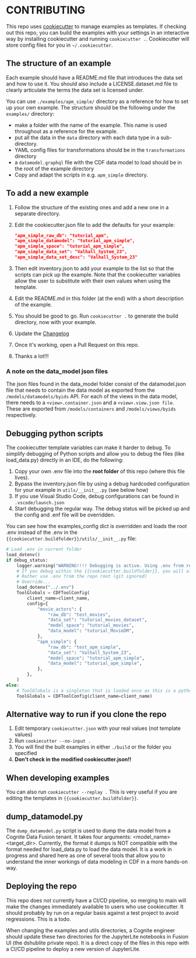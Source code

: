# CONTRIBUTING

This repo uses [cookiecutter](https://cookiecutter.readthedocs.io/en/stable/index.html) to manage examples
as templates. If checking out this repo, you can build the examples with your settings in an interactive way
by installing cookiecutter and running `cookiecutter .`.
Cookiecutter will store config files for you in `~/.cookiecutter`.

## The structure of an example

Each example should have a README.md file that introduces the data set and how
to use it. You should also include a LICENSE.dataset.md file to clearly articulate the terms
the data set is licensed under.

You can use `./examples/apm_simple/` directory as a reference for how to set up your own example.
The structure should be the following under the `examples/` directory:

* make a folder with the name of the example. This name is used throughout as a reference for
    the example.
* put all the data in the `data` directory with each data type in a sub-directory.
* YAML config files for transformations should be in the `transformations` directory
* a `datamodel.graphql` file with the CDF data model to load should be in the root
    of the example directory
* Copy and adapt the scripts in e.g. `apm_simple` directory.

## To add a new example

1. Follow the structure of the existing ones and add a new one in a separate directory.
1. Edit the cookiecutter.json file to add the defaults for your example:

    ```json
    "apm_simple_raw_db": "tutorial_apm",
    "apm_simple_datamodel": "tutorial_apm_simple",
    "apm_simple_space": "tutorial_apm_simple",
    "apm_simple_data_set": "Valhall_System_23",
    "apm_simple_data_set_desc": "Valhall_System_23"
    ```

1. Then edit inventory.json to add your example to the list so that the scripts can pick up
    the example. Note that the cookiecutter variables allow the user to substitute with their own values when using the template.

1. Edit the README.md in this folder (at the end) with a short description of the example.

1. You should be good to go. Run `cookiecutter .` to generate the build directory, now with your example.

1. Update the [Changelog](./CHANGELOG.md)

1. Once it's working, open a Pull Request on this repo.

1. Thanks a lot!!!

### A note on the data_model json files

The json files found in the data_model folder consist of the datamodel.json file that needs to contain the
data model as exported from the `/models/datamodels/byids` API.
For each of the views in the data model, there needs to a `<view>.container.json` and a `<view>.view.json file`. These are exported from `/models/containers` and `/models/views/byids` respectively.

## Debugging python scripts

The cookiecutter template variables can make it harder to debug. To simplify debugging of
Python scripts and allow you to debug the files (like load_data.py) directly in an IDE,
do the following:

1. Copy your own .env file into the **root folder** of this repo (where this file lives).
2. Bypass the inventory.json file by using a debug hardcoded configuration for your example in
    `utils/__init__.py` (see below how)
3. If you use Visual Studio Code, debug configurations can be found in `.vscode/launch.json`
4. Start debugging the regular way. The debug status will be picked up and the config and .enf file will be overridden.

You can see how the examples_config dict is overridden and loads the root .env instead of the .env
in the `{{cookiecutter.buildfolder}}/utils/__init__.py` file:

```python
# Load .env in current folder
load_dotenv()
if debug_status:
    logger.warning("WARNING!!!! Debugging is active. Using .env from repo root.")
    # If you debug within the {{cookiecutter.buildfolder}}, you will already have a .env file as a template there (git controlled).
    # Rather use .env from the repo root (git ignored)
    # Override...
    load_dotenv("../.env")
    ToolGlobals = CDFToolConfig(
        client_name=client_name,
        config={
            "movie_actors": {
                "raw_db": "test_movies",
                "data_set": "tutorial_movies_dataset",
                "model_space": "tutorial_movies",
                "data_model": "tutorial_MovieDM",
            },
            "apm_simple": {
                "raw_db": "test_apm_simple",
                "data_set": "Valhall_System_23",
                "model_space": "tutorial_apm_simple",
                "data_model": "tutorial_apm_simple",
            },
        },
    )
else:
    # ToolGlobals is a singleton that is loaded once as this is a python module
    ToolGlobals = CDFToolConfig(client_name=client_name)
```

## Alternative way to run if you clone the repo

1. Edit temporary `cookiecutter.json` with your real values (not template values)
2. Run `cookiecutter --no-input .`
3. You will find the built examples in either `./build` or the folder you specified
4. **Don't check in the modified cookiecutter.json!!**

## When developing examples

You can also run `cookiecutter --replay .` This is very useful if you are editing the templates in `{{cookiecutter.buildfolder}}`.

## dump_datamodel.py

The `dump_datamodel.py` script is used to dump the data model from a Cognite Data Fusion tenant. It takes
four arguments: <space> <model_name> <version> <target_dir>.
Currently, the format it dumps is NOT compatible with the format needed for load_data.py to
load the data model. It is a work in progress and shared here as one of several tools that allow you
to understand the inner workings of data modeling in CDF in a more hands-on way.

## Deploying the repo

This repo does not currently have a CI/CD pipeline, so merging to main will make the changes immediately available
to users who use cookiecutter. It should probably by run on a regular basis against
a test project to avoid regressions. This is a todo.

When changing the examples and utils directories, a Cognite engineer should update these two directories
for the JupyterLite notebooks in Fusion UI (the dshublite private repo).
It is a direct copy of the files in this repo with
a CI/CD pipeline to deploy a new version of JupyterLite.
